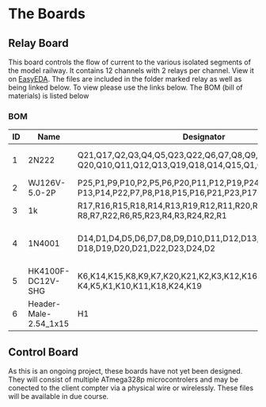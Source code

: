 # The Boards
## Relay Board
This board controls the flow of current to the various isolated segments of the model railway. It contains 12 channels with 2 relays per channel. View it on [EasyEDA](https://easyeda.com/Sidings-Media/relay-board). The files are included in the folder marked relay as well as being linked below. To view please use the links below. The BOM (bill of materials) is listed below
### BOM

|ID|Name|Designator|Footprint|Quantity|
|---|---|----------|---------|--------|
|1|2N222|Q21,Q17,Q2,Q3,Q4,Q5,Q23,Q22,Q6,Q7,Q8,Q9,Q24,<br>Q20,Q10,Q11,Q12,Q13,Q19,Q18,Q14,Q15,Q1,Q16|TO-92-3_L4.9-W3.7-P1.27-L|24|
|2|WJ126V-5.0-2P|P25,P1,P9,P10,P2,P5,P6,P20,P11,P12,P19,P24,P3,P4,<br>P13,P14,P22,P7,P8,P18,P15,P16,P21,P23,P17|WJ126V-5.0-2P|25|
|3|1k|R17,R16,R15,R18,R14,R13,R19,R12,R11,R20,R10,R9,R21,<br>R8,R7,R22,R6,R5,R23,R4,R3,R24,R2,R1|AXIAL-0.3|24|
|4|1N4001|D14,D1,D4,D5,D6,D7,D8,D9,D10,D11,D12,D13,D3,D15,D16,D17,<br>D18,D19,D20,D21,D22,D23,D24,D2|DO-41_BD2.4-L4.7-P8.70-D0.9-RD|24|
|5|HK4100F-DC12V-SHG|K6,K14,K15,K8,K9,K7,K20,K21,K2,K3,K12,K16,K17,K13,K22,K23,<br>K4,K5,K1,K10,K11,K18,K24,K19|RELAY-TH_HK4100F-DC12V-SHG|24|
|6|Header-Male-2.54_1x15|H1|DIP-1X15P-2.54MM-M|1|

## Control Board
As this is an ongoing project, these boards have not yet been designed. They will consist of multiple ATmega328p microcontrolers and may be conected to the client compter via a physical wire or wirelessly. These files will be available in due course.
